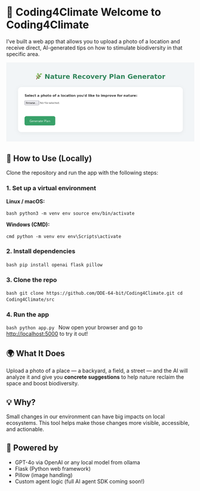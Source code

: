 # 🌱 Coding4Climate Welcome to **Coding4Climate** 
 
I’ve built a web app that allows you to upload a photo of a location and receive direct, AI-generated tips on how to stimulate biodiversity in that specific area. 

![Picture of website screen](images/github/webapp.png)  

## 🚀 How to Use (Locally) 

Clone the repository and run the app with the following steps: 

### 1. Set up a virtual environment 
**Linux / macOS:** 

```bash python3 -m venv env source env/bin/activate ``` 

**Windows (CMD):** 

```cmd python -m venv env env\Scripts\activate ``` 

### 2. Install dependencies 

```bash pip install openai flask pillow ``` 

### 3. Clone the repo 

```bash git clone https://github.com/DDE-64-bit/Coding4Climate.git cd Coding4Climate/src ``` 

### 4. Run the app 

```bash python app.py ``` 
Now open your browser and go to [http://localhost:5000](http://localhost:5000) to try it out!  

## 🌍 What It Does 
Upload a photo of a place — a backyard, a field, a street — and the AI will analyze it and give you **concrete suggestions** to help nature reclaim the space and boost biodiversity.  

## 💡 Why? 
Small changes in our environment can have big impacts on local ecosystems. This tool helps make those changes more visible, accessible, and actionable. 

## 🤖 Powered by
 - GPT-4o via OpenAI or any local model from ollama
 - Flask (Python web framework) 
 - Pillow (image handling) 
 - Custom agent logic (full AI agent SDK coming soon!)
